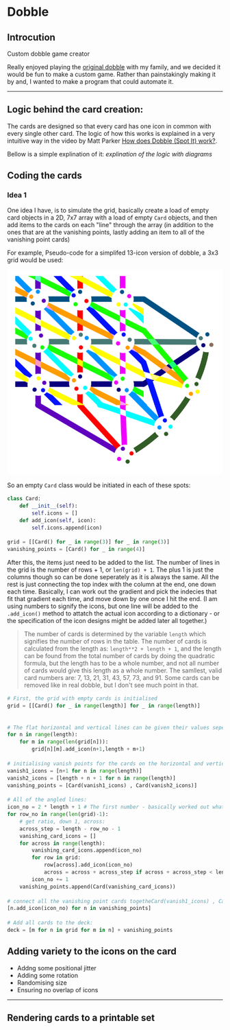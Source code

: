 # Dobble
## Introcution

Custom dobble game creator

Really enjoyed playing the [original dobble](https://www.dobblegame.com/en/homepage/) with my family, and we decided it would be fun to make a custom game. Rather than painstakingly making it by and, I wanted to make a program that could automate it.

---

## Logic behind the card creation:
The cards are designed so that every card has one icon in common with every single other card. The logic of how this works is explained in a very intuitive way in the video by Matt Parker [How does Dobble (Spot It) work?](https://www.youtube.com/watch?v=VTDKqW_GLkw).

Bellow is a simple explination of it:
*explination of the logic with diagrams*

## Coding the cards
### Idea 1
One idea I have, is to simulate the grid, basically create a load of empty card objects in a 2D, 7x7 array with a load of empty `Card` objects, and then add items to the cards on each "line" through the array (in addition to the ones that are at the vanishing points, lastly adding an item to all of the vanishing point cards)

For example, Pseudo-code for a simplifed 13-icon version of dobble, a 3x3 grid would be used:

![13-icon-dobble-diagram](assets/13_icon_dobble.png)

So an empty `Card` class would be initiated in each of these spots:

```python
class Card:
    def __init__(self):
        self.icons = []
    def add_icon(self, icon):
        self.icons.append(icon)

grid = [[Card() for _ in range(3)] for _ in range(3)]
vanishing_points = [Card() for _ in range(4)]
```

After this, the items just need to be added to the list. The number of lines in the grid is the number of rows + 1, or `len(grid) + 1`. The plus 1 is just the columns though so can be done seperately as it is always the same. All the rest is just connecting the top index with the column at the end, one down each time. Basically, I can work out the gradient and pick the indecies that fit that gradient each time, and move down by one once I hit the end. (I am using numbers to signify the icons, but one line will be added to the `.add_icon()` method to attatch the actual icon according to a dictionary - or the specification of the icon designs might be added later all together.)

> The number of cards is determined by the variable `length` which signifies the number of rows in the table. The number of cards is calculated from the length as: `length**2 + length + 1`, and the length can be found from the total number of cards by doing the quadratic formula, but the length has to be a whole number, and not all number of cards would give this length as a whole number.
> The samllest, valid card numbers are: 7, 13, 21, 31, 43, 57, 73, and 91. Some cards can be removed like in real dobble, but I don't see much point in that.

```python
# First, the grid with empty cards is initialised
grid = [[Card() for _ in range(length)] for _ in range(length)]


# The flat horizontal and vertical lines can be given their values sepertely
for n in range(length):
    for m in range(len(grid[n])):
        grid[n][m].add_icon(n+1,length + m+1)

# initialising vanish points for the cards on the horizontal and vertical vanishing points
vanish1_icons = [n+1 for n in range(length)]
vanish2_icons = [length + n + 1 for n in range(length)]
vanishing_points = [Card(vanish1_icons) , Card(vanish2_icons)]

# All of the angled lines:
icon_no = 2 * length + 1 # The first number - basically worked out what numbers would have been used so far and added one
for row_no in range(len(grid)-1):
    # get ratio, down 1, across:
    across_step = length - row_no - 1
    vanishing_card_icons = []
    for across in range(length):
        vanishing_card_icons.append(icon_no)
        for row in grid:
            row[across].add_icon(icon_no)
            across = across + across_step if across + across_step < length else across + across_step - length
        icon_no += 1
    vanishing_points.append(Card(vanishing_card_icons))

# connect all the vanishing point cards togetheCard(vanish1_icons) , Card(vanish2_icons)]
[n.add_icon(icon_no) for n in vanishing_points]

# Add all cards to the deck:
deck = [m for n in grid for m in n] + vanishing_points

```





## Adding variety to the icons on the card
- Addng some positional jitter
- Adding some rotation
- Randomising size
- Ensuring no overlap of icons 


---
## Rendering cards to a printable set





